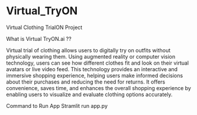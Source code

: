 # Virtual_TryON
Virtual Clothing TrialON Project

What is Virtual TryON.ai ??

Virtual trial of clothing allows users to digitally try on outfits without physically wearing them. Using augmented reality or computer vision technology, users can see how different clothes fit and look on their virtual avatars or live video feed. This technology provides an interactive and immersive shopping experience, helping users make informed decisions about their purchases and reducing the need for returns. It offers convenience, saves time, and enhances the overall shopping experience by enabling users to visualize and evaluate clothing options accurately.

Command to Run App
Stramlit run app.py
